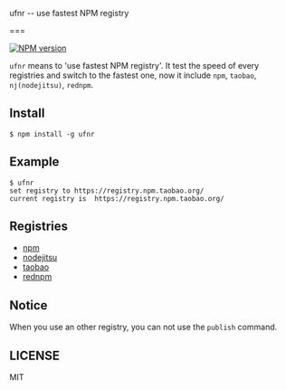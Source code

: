 ufnr -- use fastest NPM registry

===

[![NPM version][npm-image]][npm-url]

`ufnr` means to 'use fastest NPM registry'. It test the speed of every registries and switch to the fastest one, now it include `npm`, `taobao`, `nj(nodejitsu)`, `rednpm`.

## Install
```
$ npm install -g ufnr
```

## Example
```
$ ufnr
set registry to https://registry.npm.taobao.org/
current registry is  https://registry.npm.taobao.org/

```

## Registries

* [npm](https://www.npmjs.org)
* [nodejitsu](https://www.nodejitsu.com)
* [taobao](http://npm.taobao.org/)
* [rednpm](http://npm.mirror.cqupt.edu.cn)


## Notice

When you use an other registry, you can not use the `publish` command. 


## LICENSE
MIT

[npm-image]: https://img.shields.io/npm/v/ufnr.svg?style=flat-square
[npm-url]: https://npmjs.org/package/ufnr